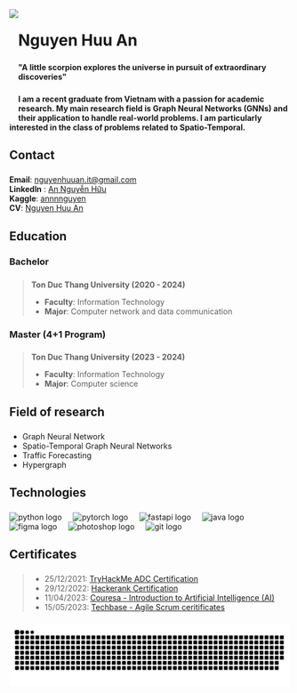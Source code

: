 <img align="left" height="200" src="https://raw.githubusercontent.com/HuuAnnnn/HuuAnnnn/main/cat_intro.gif"  />

###

<h1 align="left">Nguyen Huu An</h1>

###

<h4 align="left">"A little scorpion explores the universe in pursuit of extraordinary discoveries"</h4>

###

<p align="left">
    <b> I am a recent graduate from Vietnam with a passion for academic research. My main research field is Graph Neural Networks (GNNs) and their application to handle real-world problems. I am particularly interested in the class of problems related to Spatio-Temporal.</b>
</p>

###

<h2 align="left">Contact</h2>

###

**Email**: [nguyenhuuan.it@gmail.com](nguyenhuuan.it@gmail.com) <br>
**LinkedIn** : [An Nguyễn Hữu](https://www.linkedin.com/in/nguyenhuuan-it/)<br>
**Kaggle**: [annnnguyen](https://www.kaggle.com/annnnguyen) <br>
**CV**: [Nguyen Huu An](https://anpersonal.helprange.com/view/d2e3757407304cc5afe1098b8b4fe6504fc5813299a148a1a7ad444c97badcec/nguyenhuuan.it@gmail.com_CV) <br>
###

<h2 align="left">Education</h2>

###

<h3 align="left">Bachelor</h3>

###

>**Ton Duc Thang University (2020 - 2024)**
>+ **Faculty**: Information Technology<br>
>+ **Major**: Computer network and data communication</p>
>

###

<h3 align="left">Master (4+1 Program)</h3>

###

>**Ton Duc Thang University (2023 - 2024)**
>+ **Faculty**: Information Technology<br>
>+ **Major**: Computer science</p>

###

<h2 align="left">Field of research</h2>

###

+ Graph Neural Network<br>
+ Spatio-Temporal Graph Neural Networks<br>
+ Traffic Forecasting<br>
+ Hypergraph</p>

###

<h2 align="left">Technologies</h2>

###

<div align="left">
  <img src="https://cdn.jsdelivr.net/gh/devicons/devicon/icons/python/python-original.svg" height="40" alt="python logo"  />
  <img width="12" />
  <img src="https://cdn.jsdelivr.net/gh/devicons/devicon/icons/pytorch/pytorch-original.svg" height="40" alt="pytorch logo"  />
  <img width="12" />
  <img src="https://cdn.jsdelivr.net/gh/devicons/devicon/icons/fastapi/fastapi-original.svg" height="40" alt="fastapi logo"  />
  <img width="12" />
  <img src="https://cdn.jsdelivr.net/gh/devicons/devicon/icons/java/java-original.svg" height="40" alt="java logo"  />
  <img width="12" />
  <img src="https://cdn.jsdelivr.net/gh/devicons/devicon/icons/figma/figma-original.svg" height="40" alt="figma logo"  />
  <img width="12" />
  <img src="https://cdn.jsdelivr.net/gh/devicons/devicon/icons/photoshop/photoshop-plain.svg" height="40" alt="photoshop logo"  />
  <img width="12" />
  <img src="https://cdn.jsdelivr.net/gh/devicons/devicon/icons/git/git-original.svg" height="40" alt="git logo"  />
</div>

###

<h2 align="left">Certificates</h2>

###

>- 25/12/2021: [TryHackMe ADC Certification](https://tryhackme-certificates.s3-eu-west-1.amazonaws.com/THM-HKVVJOIWJA.png)
>- 29/12/2022: [Hackerank Certification](https://hackerrank.com/certificates/c3963cfc95f1)
>- 11/04/2023: [Couresa - Introduction to Artificial Intelligence (AI)](https://www.coursera.org/account/accomplishments/certificate/PT7XSFWLJVH9)
>- 15/05/2023: [Techbase - Agile Scrum ceritificates](./certificates/TechBase%20Certificate_1.jpg)

###

<picture>
  <source media="(prefers-color-scheme: dark)" srcset="https://raw.githubusercontent.com/HuuAnnnn/HuuAnnnn/output/github-contribution-grid-snake-dark.svg" />
  <source media="(prefers-color-scheme: light)" srcset="https://raw.githubusercontent.com/HuuAnnnn/HuuAnnnn/output/github-contribution-grid-snake.svg" />
  <img alt="github-snake" src="https://raw.githubusercontent.com/HuuAnnnn/HuuAnnnn/output/github-contribution-grid-snake-dark.svg" />
</picture>

###
